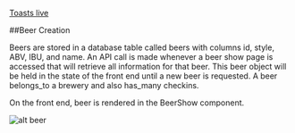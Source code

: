 [Toasts live](https://untapped-clone.herokuapp.com/)

##Beer Creation

Beers are stored in a database table called beers with columns id, style, ABV, IBU, and name. An API call is made whenever a beer show page is accessed that will retrieve all information for that beer. This beer object will be held in the state of the front end until a new beer is requested. A beer belongs_to a brewery and also has_many checkins.

On the front end, beer is rendered in the BeerShow component.

![alt beer](/wireframes/BeerShow.png)
